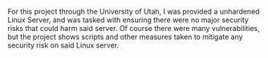 For this project through the University of Utah, I was provided a unhardened Linux Server, and was tasked with ensuring there were no major security risks that could harm said server. Of course there were many vulnerabilities, but the project shows scripts and other measures taken to mitigate any security risk on said Linux server.
